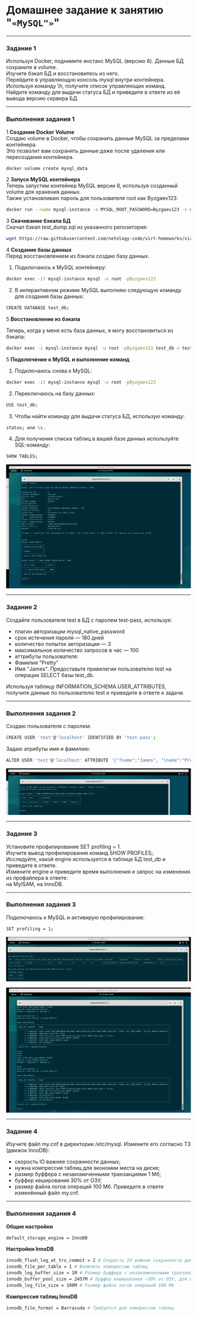 # Домашнее задание к занятию "`«MySQL"»`" 

---
### Задание 1

Используя Docker, поднимите инстанс MySQL (версию 8). Данные БД сохраните в volume.  
Изучите бэкап БД и восстановитесь из него.  
Перейдите в управляющую консоль mysql внутри контейнера.  
Используя команду \h, получите список управляющих команд.  
Найдите команду для выдачи статуса БД и приведите в ответе из её вывода версию сервера БД.  

----

### Выполнения задания 1

1 **Создание Docker Volume**  
Создаю volume в Docker, чтобы сохранить данные MySQL за пределами контейнера.     
Это позволит вам сохранять данные даже после удаления или пересоздания контейнера.    

```bash
docker volume create mysql_data
```
2 **Запуск MySQL контейнера**      
Теперь запустим контейнер MySQL версии 8, используя созданный volume для хранения данных.   
Также установливаю пароль для пользователя root как Byzgaev123:

```bash
docker run --name mysql-instance -e MYSQL_ROOT_PASSWORD=Byzgaev123 -v mysql_data:/var/lib/mysql -d -p 3306:3306 mysql:8
```
3 **Скачивание бэкапа БД**     
Скачал бэкап test_dump.sql из указанного репозитория:

```bash
wget https://raw.githubusercontent.com/netology-code/virt-homeworks/virt-11/06-db-03-mysql/test_data/test_dump.sql
```

4 **Создание базы данных**   
Перед восстановлением из бэкапа создаю базу данных.  
  1. Подключаюсь к MySQL контейнеру: 
```bash
docker exec -it mysql-instance mysql -u root -pByzgaev123
```
  2. В интерактивном режиме MySQL выполняю следующую команду для создания базы данных:

```bash
CREATE DATABASE test_db;
```
5 **Восстановление из бэкапа**   

Теперь, когда у меня есть база данных, я могу восстановиться из бэкапа:

```bash
docker exec -i mysql-instance mysql -u root -pByzgaev123 test_db < test_dump.sql
```

5 **Подключение к MySQL и выполнение команд**  

  1. Подключаюсь снова к MySQL:  
```bash
docker exec -it mysql-instance mysql -u root -pByzgaev123
```
  2. Переключаюсь на базу данных:  
```bash
USE test_db;
```
  3. Чтобы найти команду для выдачи статуса БД, использую команду:  
```bash
status; или \s.
```
  4. Для получения списка таблиц в вашей базе данных используйте SQL-команду:  
```bash
SHOW TABLES;
```

![image.jpg](https://github.com/Byzgaev-I/MySQL/blob/main/1.png)

----

### Задание 2

Создайте пользователя test в БД c паролем test-pass, используя:  

- плагин авторизации mysql_native_password
- срок истечения пароля — 180 дней
- количество попыток авторизации — 3
- максимальное количество запросов в час — 100
- аттрибуты пользователя:
-    Фамилия "Pretty"
-    Имя "James".
Предоставьте привелегии пользователю test на операции SELECT базы test_db.

Используя таблицу INFORMATION_SCHEMA.USER_ATTRIBUTES, получите данные по пользователю test и приведите в ответе к задаче. 

----

### Выполнения задания 2  

Создаю пользователя с паролем:
```bash
CREATE USER 'test'@'localhost' IDENTIFIED BY 'test-pass';
```
Задаю атрибуты имя и фамилию:
```bash
ALTER USER 'test'@'localhost' ATTRIBUTE '{"fname":"James", "lname":"Pretty"}';
```
![image.jpg](https://github.com/Byzgaev-I/MySQL/blob/main/2.png)  

----

### Задание 3
Установите профилирование SET profiling = 1.   
Изучите вывод профилирования команд SHOW PROFILES;.    
Исследуйте, какой engine используется в таблице БД test_db и приведите в ответе.    
Измените engine и приведите время выполнения и запрос на изменения из профайлера в ответе:    
на MyISAM,
на InnoDB.

----

### Выполнения задания 3  

Подключаюсь к MySQL и активирую профилирование:

```bash
SET profiling = 1;
```

![image.jpg](https://github.com/Byzgaev-I/MySQL/blob/main/3.png)

![image.jpg](https://github.com/Byzgaev-I/MySQL/blob/main/3-1.png)

----

### Задание 4   

Изучите файл my.cnf в директории /etc/mysql.
Измените его согласно ТЗ (движок InnoDB):
-  скорость IO важнее сохранности данных;
-  нужна компрессия таблиц для экономии места на диске;
-  размер буффера с незакомиченными транзакциями 1 Мб;
-  буффер кеширования 30% от ОЗУ;
-  размер файла логов операций 100 Мб.
Приведите в ответе изменённый файл my.cnf.

----

### Выполнения задания 4  

**Общие настройки**
```bash
default_storage_engine = InnoDB
```
**Настройки InnoDB** 
```bash
innodb_flush_log_at_trx_commit = 2 # Скорость IO важнее сохранности данных  
innodb_file_per_table = 1 # Включить компрессию таблиц  
innodb_log_buffer_size = 1M # Размер буффера с незакомиченными транзакциями 1 Мб  
innodb_buffer_pool_size = 2457M # Буффер кеширования ~30% от ОЗУ, для 8 ГБ ОЗУ  
innodb_log_file_size = 100M # Размер файла логов операций 100 Мб  
```
**Компрессия таблиц InnoDB**  
```bash
innodb_file_format = Barracuda # Требуется для компрессии таблиц  
```



